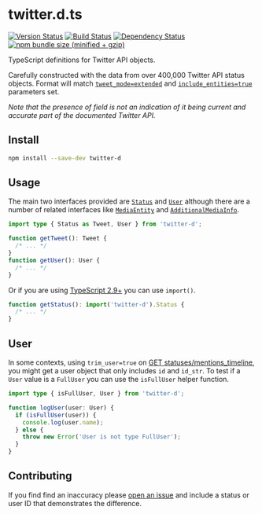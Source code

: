 # twitter.d.ts

[![Version Status](https://img.shields.io/npm/v/twitter-d.svg?style=flat&label=version&colorB=4bc524)](https://npmjs.com/package/twitter-d)
[![Build Status](https://img.shields.io/travis/abraham/twitter-d.svg?style=flat&label=build)](https://travis-ci.org/abraham/twitter-d)
[![Dependency Status](https://david-dm.org/abraham/twitter-d.svg?style=flat)](https://david-dm.org/abraham/twitter-d)
[![npm bundle size (minified + gzip)](https://img.shields.io/bundlephobia/minzip/twitter-d.svg?style=flat&colorB=4bc524)](https://bundlephobia.com/result?p=twitter-d)

TypeScript definitions for Twitter API objects.

Carefully constructed with the data from over 400,000 Twitter API status objects. Format will match [`tweet_mode=extended`](https://developer.twitter.com/en/docs/twitter-api/v1/data-dictionary/overview/intro-to-tweet-json#extendedtweet) and [`include_entities=true`](https://developer.twitter.com/en/docs/twitter-api/v1/data-dictionary/overview/extended-entities-object) parameters set.

_Note that the presence of field is not an indication of it being current and accurate part of the documented Twitter API._

## Install

```bash
npm install --save-dev twitter-d
```

## Usage

The main two interfaces provided are [`Status`](https://github.com/abraham/twitter-d/blob/master/types/status.d.ts) and [`User`](https://github.com/abraham/twitter-d/blob/master/types/user.d.ts) although there are a number of related interfaces like [`MediaEntity`](https://github.com/abraham/twitter-d/blob/master/types/media_entity.d.ts) and [`AdditionalMediaInfo`](https://github.com/abraham/twitter-d/blob/master/types/additional_media_info.d.ts).

```typescript
import type { Status as Tweet, User } from 'twitter-d';

function getTweet(): Tweet {
  /* ... */
}
function getUser(): User {
  /* ... */
}
```

Or if you are using [TypeScript 2.9+](https://blogs.msdn.microsoft.com/typescript/2018/05/31/announcing-typescript-2-9/#import-types) you can use `import()`.

```typescript
function getStatus(): import('twitter-d').Status {
  /* ... */
}
```

## User

In some contexts, using `trim_user=true` on [GET statuses/mentions_timeline](https://developer.twitter.com/en/docs/tweets/timelines/api-reference/get-statuses-mentions_timeline), you might get a user object that only includes `id` and `id_str`. To test if a `User` value is a `FullUser` you can use the `isFullUser` helper function.

```typescript
import type { isFullUser, User } from 'twitter-d';

function logUser(user: User) {
  if (isFullUser(user)) {
    console.log(user.name);
  } else {
    throw new Error('User is not type FullUser');
  }
}
```

## Contributing

If you find find an inaccuracy please [open an issue](https://github.com/abraham/twitter-d/issues) and include a status or user ID that demonstrates the difference.

